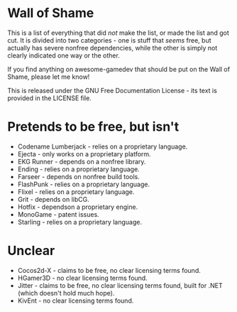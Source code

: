 # Wall of Shame #

This is a list of everything that did *not* make the list, or made the list and got cut. It is divided into two categories - one is stuff that *seems* free, but actually has severe nonfree dependencies, while the other is simply not clearly indicated one way or the other.

If you find anything on awesome-gamedev that should be put on the Wall of Shame, please let me know!

This is released under the GNU Free Documentation License - its text is provided in the LICENSE file.

Pretends to be free, but isn't
==============================

* Codename Lumberjack - relies on a proprietary language.
* Ejecta - only works on a proprietary platform.
* EKG Runner - depends on a nonfree library.
* Ending - relies on a proprietary language.
* Farseer - depends on nonfree build tools.
* FlashPunk - relies on a proprietary language.
* Flixel - relies on a proprietary language.
* Grit - depends on libCG.
* Hotfix - dependson a proprietary engine.
* MonoGame - patent issues.
* Starling - relies on a proprietary language.

Unclear
=======

* Cocos2d-X - claims to be free, no clear licensing terms found.
* HGamer3D - no clear licensing terms found.
* Jitter - claims to be free, no clear licensing terms found, built for .NET (which doesn't hold much hope).
* KivEnt - no clear licensing terms found.
